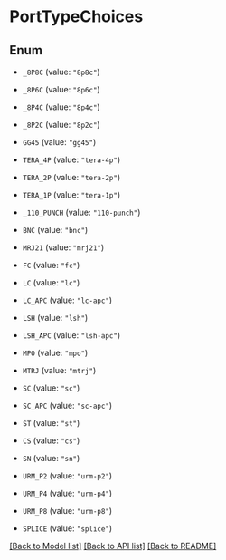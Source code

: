 # PortTypeChoices

## Enum


* `_8P8C` (value: `"8p8c"`)

* `_8P6C` (value: `"8p6c"`)

* `_8P4C` (value: `"8p4c"`)

* `_8P2C` (value: `"8p2c"`)

* `GG45` (value: `"gg45"`)

* `TERA_4P` (value: `"tera-4p"`)

* `TERA_2P` (value: `"tera-2p"`)

* `TERA_1P` (value: `"tera-1p"`)

* `_110_PUNCH` (value: `"110-punch"`)

* `BNC` (value: `"bnc"`)

* `MRJ21` (value: `"mrj21"`)

* `FC` (value: `"fc"`)

* `LC` (value: `"lc"`)

* `LC_APC` (value: `"lc-apc"`)

* `LSH` (value: `"lsh"`)

* `LSH_APC` (value: `"lsh-apc"`)

* `MPO` (value: `"mpo"`)

* `MTRJ` (value: `"mtrj"`)

* `SC` (value: `"sc"`)

* `SC_APC` (value: `"sc-apc"`)

* `ST` (value: `"st"`)

* `CS` (value: `"cs"`)

* `SN` (value: `"sn"`)

* `URM_P2` (value: `"urm-p2"`)

* `URM_P4` (value: `"urm-p4"`)

* `URM_P8` (value: `"urm-p8"`)

* `SPLICE` (value: `"splice"`)


[[Back to Model list]](../README.md#documentation-for-models) [[Back to API list]](../README.md#documentation-for-api-endpoints) [[Back to README]](../README.md)


